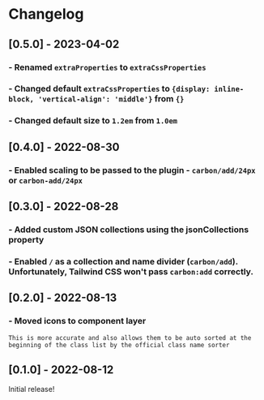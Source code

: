 # Changelog

## [0.5.0] - 2023-04-02

### - Renamed `extraProperties` to `extraCssProperties`

### - Changed default `extraCssProperties` to `{display: inline-block, 'vertical-align': 'middle'}` from `{}`

### - Changed default size to `1.2em` from `1.0em`

## [0.4.0] - 2022-08-30

### - Enabled scaling to be passed to the plugin - `carbon/add/24px` or `carbon-add/24px`

## [0.3.0] - 2022-08-28

### - Added custom JSON collections using the jsonCollections property

### - Enabled `/` as a collection and name divider (`carbon/add`). Unfortunately, Tailwind CSS won't pass `carbon:add` correctly.

## [0.2.0] - 2022-08-13

### - Moved icons to component layer

    This is more accurate and also allows them to be auto sorted at the beginning of the class list by the official class name sorter

## [0.1.0] - 2022-08-12

Initial release!
